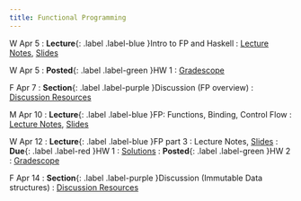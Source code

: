 ```yaml
---
title: Functional Programming
---
```


W Apr 5
: **Lecture**{: .label .label-blue }Intro to FP and Haskell
  : [Lecture Notes]({{site.baseurl}}/lectures/02/), [Slides](https://docs.google.com/presentation/d/1irnNsw7n355MdHlIA7bYqjMirG-oOj9H/edit?usp=share_link&ouid=101757866260235503028&rtpof=true&sd=true)

W Apr 5
: **Posted**{: .label .label-green }HW 1
  : [Gradescope](https://www.gradescope.com/courses/529662/assignments/2801558)

F Apr 7
: **Section**{: .label .label-purple }Discussion (FP overview)
  : [Discussion Resources](https://drive.google.com/drive/folders/1TBOqhuq2-JFEcW0KNkbnC6UXtpGUsATe)

M Apr 10
: **Lecture**{: .label .label-blue }FP: Functions, Binding, Control Flow
  : [Lecture Notes]({{site.baseurl}}/lectures/03/), [Slides](https://docs.google.com/presentation/d/1irnNsw7n355MdHlIA7bYqjMirG-oOj9H/edit?usp=share_link&ouid=101757866260235503028&rtpof=true&sd=true)

W Apr 12
: **Lecture**{: .label .label-blue }FP part 3
  : Lecture Notes, [Slides](https://docs.google.com/presentation/d/1irnNsw7n355MdHlIA7bYqjMirG-oOj9H/edit?usp=share_link&ouid=101757866260235503028&rtpof=true&sd=true)
: **Due**{: .label .label-red }HW 1
  : [Solutions](https://drive.google.com/file/d/1UX8CIZpQxB-bTdzQZ1z9pZ9vJ6k5DvR8/view?usp=sharing)
: **Posted**{: .label .label-green }HW 2
  : [Gradescope](https://www.gradescope.com/courses/529662/assignments/2818872)

F Apr 14
: **Section**{: .label .label-purple }Discussion (Immutable Data structures)
  : [Discussion Resources](https://drive.google.com/drive/folders/1TBOqhuq2-JFEcW0KNkbnC6UXtpGUsATe)
